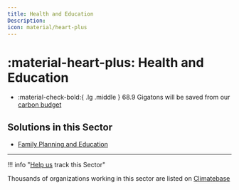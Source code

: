 ```yaml
---
title: Health and Education
Description: 
icon: material/heart-plus
---
```


# :material-heart-plus: Health and Education

<div class="grid cards" markdown>

-   :material-check-bold:{ .lg .middle } 68.9 Gigatons will be saved from our [carbon budget](../glossary/#carbon-budget)

</div>

## Solutions in this Sector

- [Family Planning and Education](../solution-family-planning-and-education)

---

!!! info "[Help us](../../contribute) track this Sector"

Thousands of organizations working in this sector are listed on [Climatebase](https://climatebase.org/organizations)